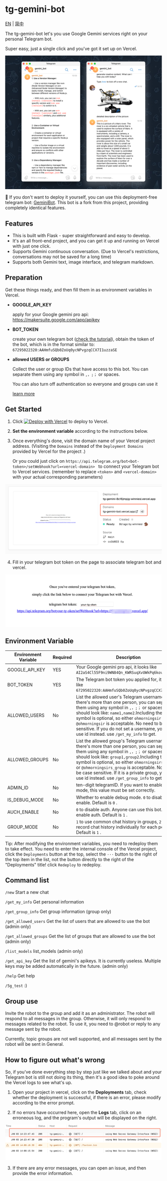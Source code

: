 # tg-gemini-bot

[EN](README.md) | [简中](README_zh-CN.md) 

The tg-gemini-bot let's you use Google Gemini services right on your personal Telegram bot.

Super easy, just a single click and you've got it set up on Vercel.

![screen](./screenshots/screen.png)

🚀 If you don't want to deploy it yourself, you can use this deployment-free telegram bot: [GeminiBot](https://t.me/geminipro_api_bot). This bot is a fork from this project, providing completely identical features.

## Features

- This is built with Flask - super straightforward and easy to develop.
- It's an all front-end project, and you can get it up and running on Vercel with just one click.
- Supports Gemini continuous conversation. (Due to Vercel's restrictions, conversations may not be saved for a long time)
- Supports both Gemini text, image interface, and telegram markdown.

## Preparation

Get these things ready, and then fill them in as environment variables in Vercel.

- **GOOGLE_API_KEY**

  apply for your Google gemini pro api: https://makersuite.google.com/app/apikey

- **BOT_TOKEN**

  create your own telegram bot ([check the tutorial](https://flowxo.com/how-to-create-a-bot-for-telegram-short-and-simple-guide-for-beginners/)), obtain the token of the bot, which is in the format similar to: `67295022320:AAHmfuSQb0ZoUq0ycNPvgzqCCX7I1uzzaSE`

- **allowed USERS or GROUPS**

  Collect the user or group IDs that have access to this bot. You can separate them using any symbol in `,，;；` or spaces.

  You can also turn off authentication so everyone and groups can use it

  [learn more](#environment-variable)

## Get Started

1. Click [![Deploy with Vercel](https://vercel.com/button)](https://vercel.com/new/clone?repository-url=https%3A%2F%2Fgithub.com%2FNOOBGLITCH%2Ftg-gemini-bot%2Ftree%2Fmain&env=BOT_TOKEN%2CGOOGLE_API_KEY%2CALLOWED_USERS&project-name=tg-gemini-bot&repository-name=tg-gemini-bot) to deploy to Vercel.

2. **Set the environment variable** according to the instructions below.

3. Once everything's done, visit the domain name of your Vercel project address. (Visiting the `Domains` instead of the `Deployment Domains` provided by Vercel for the project .)

   Or you could just click on `https://api.telegram.org/bot<bot-token>/setWebhook?url=<vercel-domain> ` to connect your Telegram bot to Vercel services. (remember to replace `<token>` and `<vercel-domain>` with your actual corresponding parameters)

![update_telegram_bot](./screenshots/visit_domains.png)

4. Fill in your telegram bot token on the page to associate telegram bot and vercel.

![update_telegram_bot](./screenshots/update_telegram_bot.png)

## Environment Variable

| Environment Variable | Required | Description                                                                                                                            |
| -------------------- | --- | -------------------------------------------------------------------------------------------------------------------------------------- |
| GOOGLE_API_KEY       | YES | Your Google gemini pro api, it looks like `AI2aS4Cl55F9ni9WN84Qn_KWRSuqXvUWkPq6kovc `                                                  |
| BOT_TOKEN            | YES | The Telegram bot token you applied for, it looks like `67295022320:AAHmfuSQb0ZoUq0ycNPvgzqCCX7I1uzzaSE`                                |
| ALLOWED_USERS        | No | List the allowed user's Telegram usernames. If there's more than one person, you can separate them using any symbol in `,，;；` or spaces. and it should look like: `name1,name2`.Including the `@` symbol is optional, so either `ohmorningsir` or `@ohmorningsir` is acceptable. No need to be case sensitive. If you do not set a username, you can use id instead. use `/get_my_info` to get. |
| ALLOWED_GROUPS | No | List the allowed group's Telegram usernames. If there's more than one person, you can separate them using any symbol in `,，;；` or spaces. and it should look like: `group1,group2`.Including the `@` symbol is optional, so either `ohmorningsirs_group` or `@ohmorningsirs_group` is acceptable. No need to be case sensitive. If it is a private group, you can use id instead. use `/get_group_info` to get. |
| ADMIN_ID | No | ten-digit telegramID. If you want to enable debug mode, this value must be set correctly. |
| IS_DEBUG_MODE | No | Whether to enable debug mode. `0` to disable. `1` to enable. Default is `0` . |
| AUCH_ENABLE | No | `0` to disable auth. Anyone can use this bot. `1` to enable auth. Default is `1` . |
| GROUP_MODE | No | `1` to use common chat history in groups, `2` to record chat history individually for each person. Default is `1` . |

Tip: After modifying the environment variables, you need to redeploy them to take effect. You need to enter the internal console of the Vercel project, click the `Deployments` button at the top, select the `···` button to the right of the top item in the list, not the button directly to the right of the "Deployments" title! click `Redeploy` to redeploy.

## Command list
`/new` Start a new chat

`/get_my_info` Get personal information

`/get_group_info` Get group information (group only)

`/get_allowed_users` Get the list of users that are allowed to use the bot (admin only)

`/get_allowed_groups` Get the list of groups that are allowed to use the bot (admin only)

`/list_models` list_models (admin only)

`/get_api_key` Get the list of gemini's apikeys. It is currently useless. Multiple keys may be added automatically in the future. (admin only)

`/help` Get help

`/5g_test` :)

## Group use

Invite the robot to the group and add it as an administrator. The robot will respond to all messages in the group. Otherwise, it will only respond to messages related to the robot. To use it, you need to @robot or reply to any message sent by the robot.

Currently, topic groups are not well supported, and all messages sent by the robot will be sent in General.

## How to figure out what's wrong

So, if you've done everything step by step just like we talked about and your Telegram bot is still not doing its thing, then it's a good idea to poke around the Vercel logs to see what's up.

1. Open your project in vercel, click on the **Deployments** tab, check whether the deployment is successful, if there is an error, please modify according to the error prompt.

2. If no errors have occurred here, open the **Logs** tab, click on an erroneous log, and the program's output will be displayed on the right.

![screen](./screenshots/vercel_logs.png)

3. If there are any error messages, you can open an issue, and then provide the error information.
